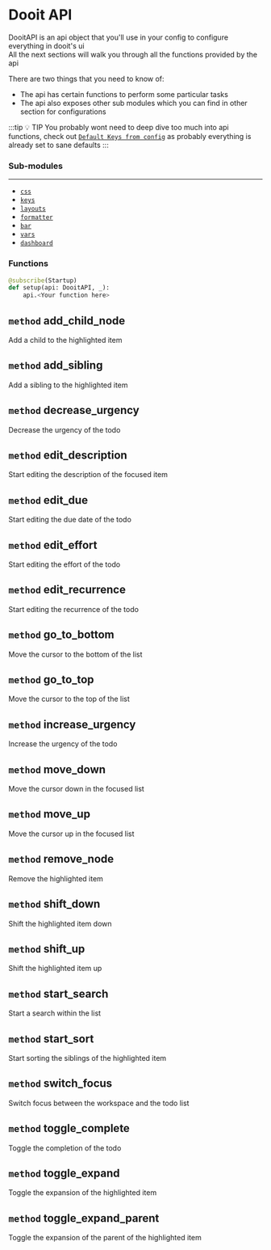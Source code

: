 <style>
h2 code {
    color: var(--vp-c-brand-1);
}
</style>

<!-- ------------------------------------ -->

# Dooit API

DooitAPI is an api object that you'll use in your config to configure everything in dooit's ui \
All the next sections will walk you through all the functions provided by the api

There are two things that you need to know of:

- The api has certain functions to perform some particular tasks
- The api also exposes other sub modules which you can find in other section for configurations

:::tip :bulb: TIP
You probably wont need to deep dive too much into api functions, check out [`Default Keys from config`](/extra/moving_from_v2#new-4) as probably everything is already set to sane defaults
:::

### Sub-modules
------------

- [`css`]()
- [`keys`]()
- [`layouts`]()
- [`formatter`]()
- [`bar`]()
- [`vars`]()
- [`dashboard`]()

### Functions

```py
@subscribe(Startup)
def setup(api: DooitAPI, _):
    api.<Your function here>
```


## `method` add_child_node 

Add a child to the highlighted item

## `method` add_sibling 

Add a sibling to the highlighted item

## `method` decrease_urgency 

Decrease the urgency of the todo

## `method` edit_description 

Start editing the description of the focused item

## `method` edit_due 

Start editing the due date of the todo

## `method` edit_effort 

Start editing the effort of the todo

## `method` edit_recurrence 

Start editing the recurrence of the todo

## `method` go_to_bottom 

Move the cursor to the bottom of the list

## `method` go_to_top 

Move the cursor to the top of the list

## `method` increase_urgency 

Increase the urgency of the todo

## `method` move_down 

Move the cursor down in the focused list

## `method` move_up 

Move the cursor up in the focused list

## `method` remove_node 

Remove the highlighted item

## `method` shift_down 

Shift the highlighted item down

## `method` shift_up 

Shift the highlighted item up

## `method` start_search 

Start a search within the list

## `method` start_sort 

Start sorting the siblings of the highlighted item

## `method` switch_focus 

Switch focus between the workspace and the todo list

## `method` toggle_complete 

Toggle the completion of the todo

## `method` toggle_expand 

Toggle the expansion of the highlighted item

## `method` toggle_expand_parent 

Toggle the expansion of the parent of the highlighted item

